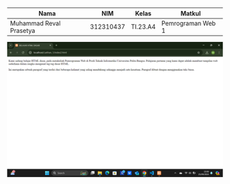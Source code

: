 | Nama                    | NIM        | Kelas   | Matkul            |
|-------------------------|------------|---------|-------------------|
| Muhammad Reval Prasetya | 312310437  | TI.23.A4| Pemrograman Web 1 |


![alt text](https://github.com/Reval2703/Lab1Web/blob/main/1.png?raw=true)
